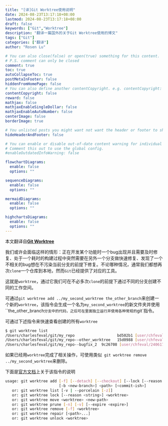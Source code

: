 ```yaml
---
title: "[译]Git Worktree使用说明"
date: 2024-08-23T13:17:18+08:00
lastmod: 2024-08-23T13:17:18+08:00
draft: false
keywords: ["Git","Worktree"]
description: "翻译一篇国外的关于Git Worktree使用的博文"
tags: ["Git"]
categories: ["翻译"]
author: "Rosen Lu"

# You can also close(false) or open(true) something for this content.
# P.S. comment can only be closed
comment: true
toc: true
autoCollapseToc: true
postMetaInFooter: false
hiddenFromHomePage: false
# You can also define another contentCopyright. e.g. contentCopyright: "This is another copyright."
contentCopyright: false
reward: false
mathjax: false
mathjaxEnableSingleDollar: false
mathjaxEnableAutoNumber: false
centerImage: false
borderImage: true

# You unlisted posts you might want not want the header or footer to show
hideHeaderAndFooter: false

# You can enable or disable out-of-date content warning for individual post.
# Comment this out to use the global config.
#enableOutdatedInfoWarning: false

flowchartDiagrams:
  enable: false
  options: ""

sequenceDiagrams: 
  enable: false
  options: ""

mermaidDiagrams: 
  enable: false
  options: ""

highchartsDiagrams: 
  enable: false
  options: ""
---
```


本文翻译自[**Git Worktree**](https://fev.al/posts/git-worktree/)

<!--more-->

我们或许会面临这样的情形：正在开发某个功能时一个bug出现并且需要及时修复、处于一个耗时的构建过程中突然需要在另外一个分支做快速修复、发现了一个不相关的bug想在不污染当前分支的前提下修复。不论哪种情况，通常我们都想再次`clone`一个仓库到本地，然而`Git`已经提供了对应的工具。

这就是`worktree`，通过它我们可在不必多次`clone`的前提下通过不同的分支创建不同的工作空间。

可通过`git worktree add ../my_second_worktree the_other_branch`来创建一个新的`worktree`，该指令会生成一个名为`my_second_worktree`的新文件夹并使用``the_other_branch`分支中的代码，之后可在里面独立运行并使用各种常规的`git`指令。

可通过下述指令来快速查看创建的所有`worktree`

```bash
$ git worktree list
/Users/charlesfeval/git/my_repo                   bd502b1 [user/chfeval/240614_that_feature]
/Users/charlesfeval/git/my_repo--other_worktree   15d0988 [user/chfeval/240616_fix_versionin]
/Users/charlesfeval/git/my_repo--bugfix_2  9c26708 [user/chfeval/240617_fix_rockin]
```

如果已经用`worktree`完成了相关操作，可使用类似` git worktree remove ../my_second_worktree`来删除。

下面是[官方文档](https://git-scm.com/docs/git-worktree)上关于该指令的说明

```bash
usage: git worktree add [-f] [--detach] [--checkout] [--lock [--reason <string>]]
                        [-b <new-branch>] <path> [<commit-ish>]
   or: git worktree list [-v | --porcelain [-z]]
   or: git worktree lock [--reason <string>] <worktree>
   or: git worktree move <worktree> <new-path>
   or: git worktree prune [-n] [-v] [--expire <expire>]
   or: git worktree remove [-f] <worktree>
   or: git worktree repair [<path>...]
   or: git worktree unlock <worktree>
```

